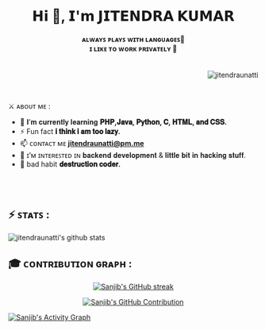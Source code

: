 <html>
<h1 align="center">𝗛𝗶 👋, 𝗜'𝗺 𝗝𝗜𝗧𝗘𝗡𝗗𝗥𝗔 𝗞𝗨𝗠𝗔𝗥</h1>
<h4 align="center">ᴀʟᴡᴀʏꜱ ᴘʟᴀʏꜱ ᴡɪᴛʜ ʟᴀɴɢᴜᴀɢᴇꜱ🐍 <br> ɪ ʟɪᴋᴇ ᴛᴏ ᴡᴏʀᴋ ᴘʀɪᴠᴀᴛᴇʟʏ 🔏 <br>  <br></h4>

<p align="right"> <img src="https://komarev.com/ghpvc/?username=jitendraunatti&label=Profile%20views&color=0e75b6&style=flat" alt="jitendraunatti" /> </p>
<br>

 ⚔️ ᴀʙᴏᴜᴛ ᴍᴇ : <br>
- 🌱 𝐈’𝐦 𝐜𝐮𝐫𝐫𝐞𝐧𝐭𝐥𝐲 𝐥𝐞𝐚𝐫𝐧𝐢𝐧𝐠 **𝐏𝐇𝐏,𝐉𝐚𝐯𝐚, 𝐏𝐲𝐭𝐡𝐨𝐧, 𝐂, 𝐇𝐓𝐌𝐋, 𝐚𝐧𝐝 𝐂𝐒𝐒.**
- ⚡ Fun fact **𝐢 𝐭𝐡𝐢𝐧𝐤 𝐢 𝐚𝐦 𝐭𝐨𝐨 𝐥𝐚𝐳𝐲.**
- 📫 ᴄᴏɴᴛᴀᴄᴛ ᴍᴇ **jitendraunatti@pm.me**
- 👀 ɪ’ᴍ ɪɴᴛᴇʀᴇꜱᴛᴇᴅ ɪɴ 𝐛𝐚𝐜𝐤𝐞𝐧𝐝 𝐝𝐞𝐯𝐞𝐥𝐨𝐩𝐦𝐞𝐧𝐭 & 𝐥𝐢𝐭𝐭𝐥𝐞 𝐛𝐢𝐭 𝐢𝐧 𝐡𝐚𝐜𝐤𝐢𝐧𝐠 𝐬𝐭𝐮𝐟𝐟.
- 👿 bad habit **𝐝𝐞𝐬𝐭𝐫𝐮𝐜𝐭𝐢𝐨𝐧 𝐜𝐨𝐝𝐞𝐫.**
  
<br>
<br>

## ⚡️ ꜱᴛᴀᴛꜱ : 

![jitendraunatti's github stats](https://github-stats-alpha.vercel.app/api?username=jitendraunatti&cc=000&tc=fff&ic=fff&bc=000)


## 🎓 ᴄᴏɴᴛʀɪʙᴜᴛɪᴏɴ ɢʀᴀᴘʜ :

<p align="center">
  <a href="https://github.com/jitendraunatti">
    <img src="https://github-readme-streak-stats.herokuapp.com/?user=jitendraunatti&theme=radical&border=7F3FBF&background=0D1117" alt="Sanjib's GitHub streak"/>
  </a>
</p>

<p align="center">
  <a href="https://github.com/jitendraunatti">
    <img src="https://github-profile-summary-cards.vercel.app/api/cards/profile-details?username=jitendraunatti&theme=radical" alt="Sanjib's GitHub Contribution"/>
  </a>
</p>

<a href="https://github.com/jitendraunatti">
<img alt="Sanjib's Activity Graph" src="https://github-readme-activity-graph.vercel.app/graph?username=jitendraunatti&bg_color=1F222E&color=F8D866&line=F85D7F&point=FFFFFF&hide_border=true">
</a>
